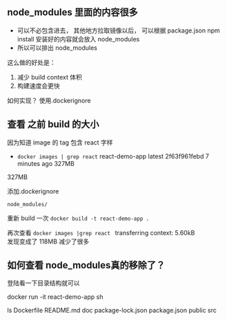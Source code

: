 ## node_modules 里面的内容很多

- 可以不必包含进去， 其他地方拉取镜像以后， 可以根据 package.json npm install 安装好的内容就会放入 node_modules
- 所以可以排出 node_modules

这么做的好处是：

1. 减少 build context 体积
2. 构建速度会更快

如何实现？
使用.dockerignore

## 查看 之前 build 的大小

因为知道 image 的 tag 包含 react 字样

- `docker images | grep react`
  react-demo-app latest 2f63f961febd 7 minutes ago 327MB

327MB

添加.dockerignore

```dockerignore
node_modules/
```

重新 build 一次 `docker build -t react-demo-app . `

再次查看 `docker images |grep react `
transferring context: 5.60kB  
发现变成了 118MB 减少了很多


## 如何查看 node_modules真的移除了？
登陆看一下目录结构就可以 

docker run -it react-demo-app  sh  

ls
Dockerfile         README.md          doc                package-lock.json  package.json       public             src
